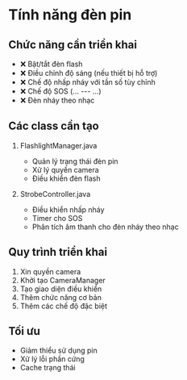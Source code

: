 # Tính năng đèn pin

## Chức năng cần triển khai
- ❌ Bật/tắt đèn flash
- ❌ Điều chỉnh độ sáng (nếu thiết bị hỗ trợ)
- ❌ Chế độ nhấp nháy với tần số tùy chỉnh
- ❌ Chế độ SOS (... --- ...)
- ❌ Đèn nháy theo nhạc

## Các class cần tạo
1. FlashlightManager.java
   - Quản lý trạng thái đèn pin
   - Xử lý quyền camera
   - Điều khiển đèn flash

2. StrobeController.java
   - Điều khiển nhấp nháy
   - Timer cho SOS
   - Phân tích âm thanh cho đèn nháy theo nhạc

## Quy trình triển khai
1. Xin quyền camera
2. Khởi tạo CameraManager
3. Tạo giao diện điều khiển
4. Thêm chức năng cơ bản
5. Thêm các chế độ đặc biệt

## Tối ưu
- Giảm thiểu sử dụng pin
- Xử lý lỗi phần cứng
- Cache trạng thái 